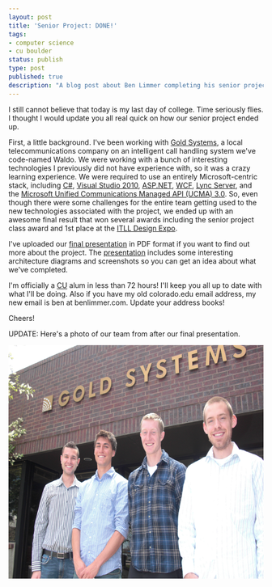 ```yaml
---
layout: post
title: 'Senior Project: DONE!'
tags:
- computer science
- cu boulder
status: publish
type: post
published: true
description: "A blog post about Ben Limmer completing his senior project at CU Boulder, done in conjunction with Gold Systems in Boulder, Colorado, USA."
---
```

I still cannot believe that today is my last day of college. Time seriously flies. I thought I would update you all real quick on how our senior project ended up. 

First, a little background. I've been working with [Gold Systems](http://www.goldsys.com), a local telecommunications company on an intelligent call handling system we've code-named Waldo. We were working with a bunch of interesting technologies I previously did not have experience with, so it was a crazy learning experience. We were required to use an entirely Microsoft-centric stack, including [C&#35;](http://en.wikipedia.org/wiki/C_Sharp_(programming_language)), [Visual Studio 2010](http://www.microsoft.com/visualstudio/en-us/products/2010-editions), [ASP.NET](http://www.asp.net/), [WCF](http://msdn.microsoft.com/en-us/netframework/aa663324), [Lync Server](http://www.microsoft.com/communicationsserver/), and the [Microsoft Unified Communications Managed API (UCMA) 3.0](http://msdn.microsoft.com/en-us/library/gg421023.aspx). So, even though there were some challenges for the entire team getting used to the new technologies associated with the project, we ended up with an awesome final result that won several awards including the senior project class award and 1st place at the [ITLL Design Expo](http://itll.colorado.edu/index.php/design_expo).

I've uploaded our [final presentation](/assets/attachments/2011/04/FinalDemo.pdf) in PDF format if you want to find out more about the project. The [presentation](/assets/attachments/2011/04/FinalDemo.pdf) includes some interesting architecture diagrams and screenshots so you can get an idea about what we've completed.

I'm officially a [CU](http://www.colorado.edu) alum in less than 72 hours! I'll keep you all up to date with what I'll be doing. Also if you have my old colorado.edu email address, my new email is ben at benlimmer.com. Update your address books!

Cheers!

UPDATE: Here's a photo of our team from after our final presentation.

<div class="center"><img src="/assets/images/posts/2011/04/WaldoFinalPicture.png" width="616" height="462" alt="Final Group Picture" /></div>